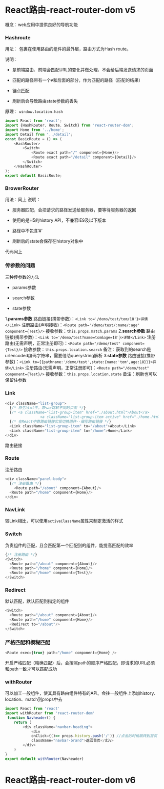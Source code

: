 # React路由-react-router-dom v5

概念：web应用中提供良好的导航功能

### Hashroute

用法： 包裹在使用路由的组件的最外层，路由方式为Hash route。

说明：

- 是前端路由，前端会匹配URL的变化并做处理，不会给后端发送请求的页面

- 匹配的路径带有一个`#`和后面的部分，作为匹配的路径（匹配的结果）

- 锚点匹配

- 刷新后会导致路由state参数的丢失

原理： `window.location.hash`

```JavaScript
import React from 'react';
import {HashRouter, Route, Switch} from 'react-router-dom';
import Home from '../home';
import Detail from '../detail';
const BasicRoute = () => (
    <HashRouter>
        <Switch>
            <Route exact path="/" component={Home}/>
            <Route exact path="/detail" component={Detail}/>
        </Switch>
    </HashRouter>
);
export default BasicRoute;
```

### BrowerRouter

用法：同上 说明：

- 服务器匹配，会把请求的路径发送给服务器，要等待服务器的返回

- 使用的是H5的history API，不兼容IE9及以下版本

- 路径中不包含’#’

- 刷新后的state会保存在history对象中

代码同上

### 传参数的问题

三种传参数的方法

- params参数

- search参数

- state参数

1.**params参数** 	路由链接(携带参数)：`<Link to='/demo/test/tom/18'}>详情</Link>` 	注册路由(声明接收)：`<Route path="/demo/test/:name/:age" component={Test}/>` 	接收参数：`this.props.match.params` 2.**search参数** 	路由链接(携带参数)：`<Link to='/demo/test?name=tom&age=18'}>详情</Link>` 	注册路由(无需声明，正常注册即可)：`<Route path="/demo/test" component={Test}/>` 	接收参数：`this.props.location.search` 	备注：获取到的search是urlencoded编码字符串，需要借助querystring解析 3.**state参数** 	路由链接(携带参数)：`<Link to={{pathname:'/demo/test',state:{name:'tom',age:18}}}>详情</Link>` 	注册路由(无需声明，正常注册即可)：`<Route path="/demo/test" component={Test}/>` 	接收参数：`this.props.location.state` 	备注：刷新也可以保留住参数

### Link

```JavaScript
<div className="list-group">
  {/* 原生html中，靠<a>跳转不同的页面 */}
  {/* <a className="list-group-item" href="./about.html">About</a>
                <a className="list-group-item active" href="./home.html">Home</a> */}
  {/* 在React中靠路由链接实现切换组件--编写路由链接 */}
  <Link className="list-group-item" to="/about">About</Link>
  <Link className="list-group-item" to="/home">Home</Link>
</div>
```

路由链接

### Route

注册路由

```JavaScript
<div className="panel-body">
  {/* 注册路由 */}
    <Route path="/about" component={About}/>
  <Route path="/home" component={Home}/>
</div>
```

### NavLink

较Link相比，可以使用`activeClassName`属性来制定激活的样式

### Switch

负责组件的匹配，且会匹配第一个匹配到的组件，能提高匹配的效率

```JavaScript
{/* 注册路由 */}
<Switch>
  <Route path="/about" component={About}/>
  <Route path="/home" component={Home}/>
  <Route path="/home" component={Test}/>
</Switch>
```

### Redirect

默认匹配，默认匹配到指定的组件

```JavaScript
<Switch>
  <Route path="/about" component={About}/>
  <Route path="/home" component={Home}/>
  <Redirect to="/about"/>
</Switch>
```

### 严格匹配和模糊匹配

```JavaScript
<Route exec={true} path="/home" component={Home} />
```

开启严格匹配（精确匹配）后，会按照path的顺序严格匹配，即请求的URL必须和path一致才可以匹配成功

### withRouter

可以加工一般组件，使其具有路由组件特有的API。会往一般组件上添加history、location、match到props中去

```JavaScript
import React from 'react'
import withRouter from 'react-router-dom'
 function Navheader() {
    return (
        <div className="navbar-heading">
            <div
            onClick={()=> props.history.push('/')} //点击的时候跳转到首页
            className="navbar-brand">返回首页</div>
        </div>
    )
}
export default withRouter(Navheader)
```



# React路由-react-router-dom v6




